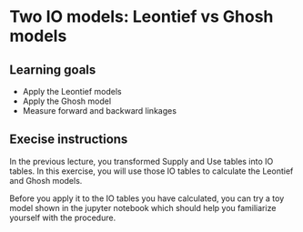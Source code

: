 # Two IO models: Leontief vs Ghosh models
## Learning goals
- Apply the Leontief models 
- Apply the Ghosh model
- Measure forward and backward linkages

## Execise instructions
In the previous lecture, you transformed Supply and Use tables into IO tables. 
In this exercise, you will use those IO tables to calculate the Leontief and Ghosh models. 

Before you apply it to the IO tables you have calculated, you can try a toy model shown in the jupyter notebook which should help you familiarize yourself with the procedure.


